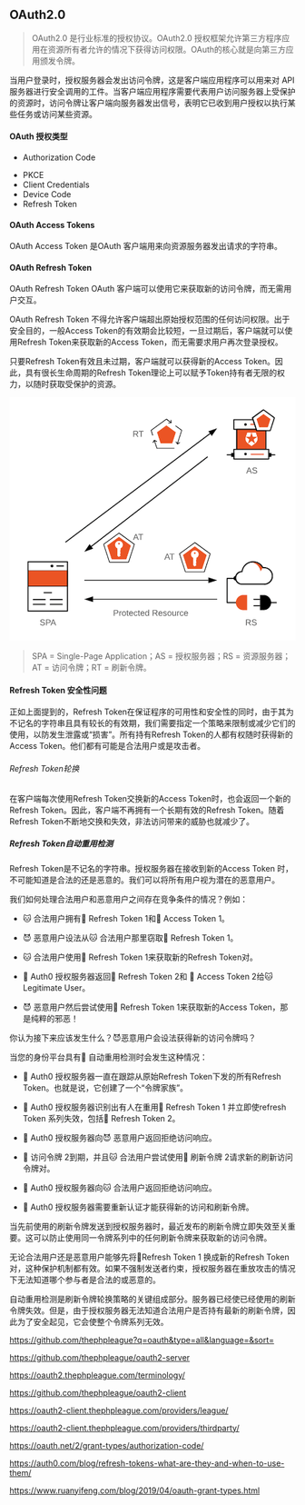 
## OAuth2.0

> OAuth2.0 是行业标准的授权协议。OAuth2.0 授权框架允许第三方程序应用在资源所有者允许的情况下获得访问权限。OAuth的核心就是向第三方应用颁发令牌。

当用户登录时，授权服务器会发出访问令牌，这是客户端应用程序可以用来对 API 服务器进行安全调用的工件。当客户端应用程序需要代表用户访问服务器上受保护的资源时，访问令牌让客户端向服务器发出信号，表明它已收到用户授权以执行某些任务或访问某些资源。


#### OAuth 授权类型

- Authorization Code

>


- PKCE
- Client Credentials
- Device Code
- Refresh Token

#### OAuth Access Tokens

OAuth Access Token 是OAuth 客户端用来向资源服务器发出请求的字符串。

#### OAuth Refresh Token

OAuth Refresh Token OAuth 客户端可以使用它来获取新的访问令牌，而无需用户交互。

OAuth Refresh Token 不得允许客户端超出原始授权范围的任何访问权限。出于安全目的，一般Access Token的有效期会比较短，一旦过期后，客户端就可以使用Refresh Token来获取新的Access Token，而无需要求用户再次登录授权。

只要Refresh Token有效且未过期，客户端就可以获得新的Access Token。因此，具有很长生命周期的Refresh Token理论上可以赋予Token持有者无限的权力，以随时获取受保护的资源。

![](assets/markdown-img-paste-20220827093957282.png)

> SPA = Single-Page Application；AS = 授权服务器；RS = 资源服务器；AT = 访问令牌；RT = 刷新令牌。

#### Refresh Token 安全性问题

正如上面提到的，Refresh Token在保证程序的可用性和安全性的同时，由于其为不记名的字符串且具有较长的有效期，我们需要指定一个策略来限制或减少它们的使用，以防发生泄露或“损害”。所有持有Refresh Token的人都有权随时获得新的Access Token。他们都有可能是合法用户或是攻击者。


###### Refresh Token轮换

在客户端每次使用Refresh Token交换新的Access Token时，也会返回一个新的Refresh Token。因此，客户端不再拥有一个长期有效的Refresh Token。随着Refresh Token不断地交换和失效，非法访问带来的威胁也就减少了。

##### Refresh Token自动重用检测

Refresh Token是不记名的字符串。授权服务器在接收到新的Access Token 时，不可能知道是合法的还是恶意的。我们可以将所有用户视为潜在的恶意用户。

我们如何处理合法用户和恶意用户之间存在竞争条件的情况？例如：


-  🐱 合法用户拥有🔄 Refresh Token 1和🔑 Access Token 1。

-  😈 恶意用户设法从🐱 合法用户那里窃取🔄 Refresh Token 1。

-  🐱 合法用户使用🔄 Refresh Token 1来获取新的Refresh Token对。

-  🚓 Auth0 授权服务器返回🔄 Refresh Token 2和 🔑 Access Token 2给🐱 Legitimate User。

-  😈 恶意用户然后尝试使用🔄 Refresh Token 1来获取新的Access Token，那是纯粹的邪恶！


你认为接下来应该发生什么？😈恶意用户会设法获得新的访问令牌吗？

当您的身份平台具有🤖 自动重用检测时会发生这种情况：

- 🚓 Auth0 授权服务器一直在跟踪从原始Refresh Token下发的所有Refresh Token。也就是说，它创建了一个“令牌家族”。

- 🚓 Auth0 授权服务器识别出有人在重用🔄 Refresh Token 1 并立即使refresh Token 系列失效，包括🔄 Refresh Token 2。

- 🚓 Auth0 授权服务器向😈 恶意用户返回拒绝访问响应。

- 🔑 访问令牌 2到期，并且🐱 合法用户尝试使用🔄 刷新令牌 2请求新的刷新访问令牌对。

- 🚓 Auth0 授权服务器向🐱 合法用户返回拒绝访问响应。

- 🚓 Auth0 授权服务器需要重新认证才能获得新的访问和刷新令牌。

当先前使用的刷新令牌发送到授权服务器时，最近发布的刷新令牌立即失效至关重要。这可以防止使用同一令牌系列中的任何刷新令牌来获取新的访问令牌。

无论合法用户还是恶意用户能够先将🔄Refresh Token 1 换成新的Refresh Token对，这种保护机制都有效。如果不强制发送者约束，授权服务器在重放攻击的情况下无法知道哪个参与者是合法的或恶意的。

自动重用检测是刷新令牌轮换策略的关键组成部分。服务器已经使已经使用的刷新令牌失效。但是，由于授权服务器无法知道合法用户是否持有最新的刷新令牌，因此为了安全起见，它会使整个令牌系列无效。




https://github.com/thephpleague?q=oauth&type=all&language=&sort=

https://github.com/thephpleague/oauth2-server


https://oauth2.thephpleague.com/terminology/

https://github.com/thephpleague/oauth2-client

https://oauth2-client.thephpleague.com/providers/league/

https://oauth2-client.thephpleague.com/providers/thirdparty/

https://oauth.net/2/grant-types/authorization-code/

https://auth0.com/blog/refresh-tokens-what-are-they-and-when-to-use-them/

https://www.ruanyifeng.com/blog/2019/04/oauth-grant-types.html

